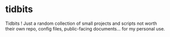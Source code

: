 # tidbits
Tidbits ! Just a random collection of small projects and scripts not worth their own repo, config files, public-facing documents... for my personal use.
